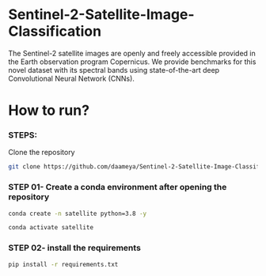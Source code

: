 # Sentinel-2-Satellite-Image-Classification
The Sentinel-2 satellite images are openly and freely accessible provided in the Earth observation program Copernicus. We provide benchmarks for this novel dataset with its spectral bands using state-of-the-art deep Convolutional Neural Network (CNNs).

# How to run?
### STEPS:

Clone the repository

```bash
git clone https://github.com/daameya/Sentinel-2-Satellite-Image-Classification.git
```
### STEP 01- Create a conda environment after opening the repository

```bash
conda create -n satellite python=3.8 -y
```

```bash
conda activate satellite
```


### STEP 02- install the requirements
```bash
pip install -r requirements.txt
```